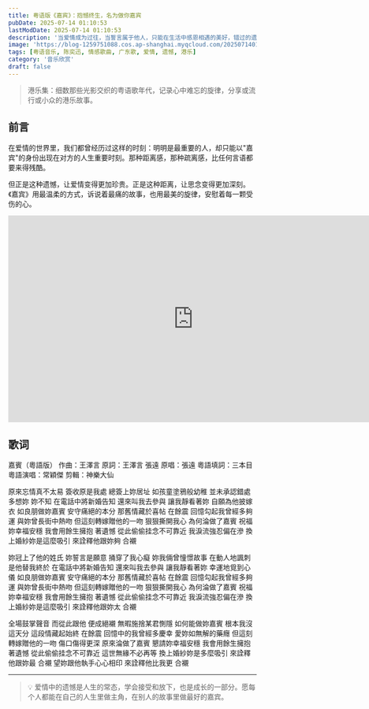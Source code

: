 ```yaml
---
title: 粤语版《嘉宾》：抱憾终生，名为做你嘉宾
pubDate: 2025-07-14 01:10:53
lastModDate: 2025-07-14 01:10:53
description: '当爱情成为过往，当誓言属于他人，只能在生活中感恩相遇的美好，错过的遗憾'
image: 'https://blog-1259751088.cos.ap-shanghai.myqcloud.com/20250714011541471.png?imageSlim'
tags: [粤语音乐, 陈奕迅, 情感歌曲, 广东歌, 爱情, 遗憾, 港乐]
category: '音乐欣赏'
draft: false
---
```


> 港乐集：细数那些光影交织的粤语歌年代，记录心中难忘的旋律，分享或流行或小众的港乐故事。

## 前言

在爱情的世界里，我们都曾经历过这样的时刻：明明是最重要的人，却只能以"嘉宾"的身份出现在对方的人生重要时刻。那种距离感，那种疏离感，比任何言语都要来得残酷。

但正是这种遗憾，让爱情变得更加珍贵。正是这种距离，让思念变得更加深刻。《嘉宾》用最温柔的方式，诉说着最痛的故事，也用最美的旋律，安慰着每一颗受伤的心。

<iframe width="750" height="420" src="https://player.bilibili.com/player.html?isOutside=true&aid=1051353708&bvid=BV1xV411W7uq&cid=1&p=1&autoplay=0" scrolling="no" border="0" frameborder="no" framespacing="0" allowfullscreen="true"></iframe>

## 歌词

嘉賓（粵語版）
作曲：王澤言
原詞：王澤言 張遠
原唱：張遠
粵語填詞：三本目
粵語演唱：常穎傑
剪輯：神樂大仙

原來忘情真不太易
簽收原是我處
總簽上妳居址
如孩童塗鴉般幼稚
並未承認錯處
多想妳 妳不知
在電話中將新婚告知
還來叫我去參與
讓我靜看著妳
自願為他披嫁衣
如良朋做妳嘉賓
安守痛絕的本分
那舊情藏於喜帖 在餘震
回憶勾起我曾經多夠運
與妳曾長街中熱吻
但這刻轉嫁贈他的一吻
狠狠撕開我心
為何淪做了嘉賓
祝福妳幸福安穩
我會用餘生擁抱 著遺憾
從此偷偷挂念不可靠近
我淚流強忍偏在滲
換上婚紗妳是這麼吸引
來詮釋他跟妳夠 合襯

妳冠上了他的姓氏
妳誓言是願意
捅穿了我心癡
妳我倆曾憧憬故事
在動人地諷刺
是他替我終於
在電話中將新婚告知
還來叫我去參與
讓我靜看著妳
幸運地覓到心儀
如良朋做妳嘉賓
安守痛絕的本分
那舊情藏於喜帖 在餘震
回憶勾起我曾經多夠運
與妳曾長街中熱吻
但這刻轉嫁贈他的一吻
狠狠撕開我心
為何淪做了嘉賓
祝福妳幸福安穩
我會用餘生擁抱 著遺憾
從此偷偷挂念不可靠近
我淚流強忍偏在滲
換上婚紗妳是這麼吸引
來詮釋他跟妳太 合襯

全場鼓掌聲音
而從此跟他 便成絕襯
無暇施捨某君惻隱
如何能做妳嘉賓
根本我沒這天分
這段情藏起始終 在餘震
回憶中的我曾經多慶幸
愛妳如無解的藥癮
但這刻轉嫁贈他的一吻
傷口傷得更深
原來淪做了嘉賓
懇請妳幸福安穩
我會用餘生擁抱 著遺憾
從此偷偷挂念不可靠近
這世無緣不必再等
換上婚紗妳是多麼吸引
來詮釋他跟妳最 合襯
望妳跟他執手心心相印
來詮釋他比我更 合襯

---

> 💡 爱情中的遗憾是人生的常态，学会接受和放下，也是成长的一部分。愿每个人都能在自己的人生里做主角，在别人的故事里做最好的嘉宾。